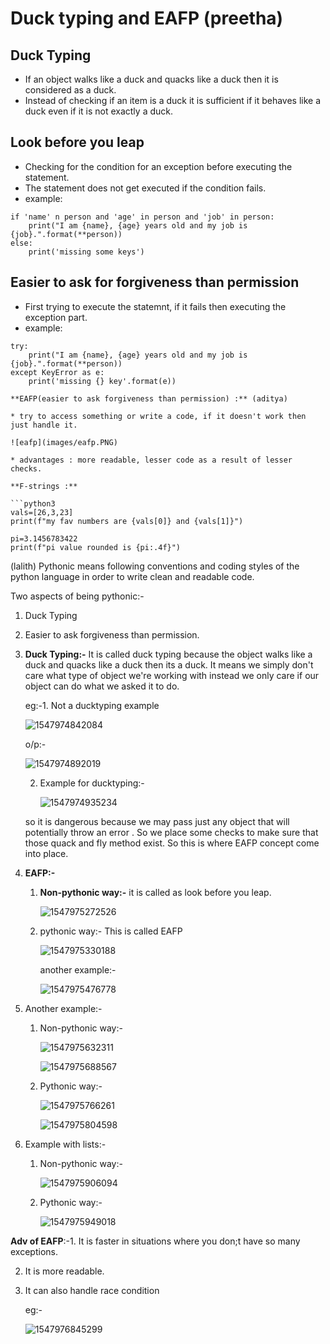 

# Duck typing and EAFP (preetha)

## Duck Typing

- If an object walks like a duck and quacks like a duck then it is considered as a duck.
- Instead of checking if an item is a duck it is sufficient if it behaves like a duck even if it is not exactly a duck.

## Look before you leap

- Checking for the condition for an exception before executing the statement.
- The statement does not get executed if the condition fails.
- example:
```
if 'name' n person and 'age' in person and 'job' in person:
	print("I am {name}, {age} years old and my job is {job}.".format(**person))
else:
	print('missing some keys')
```

## Easier to ask for forgiveness than permission

- First trying to execute the statemnt, if it fails then executing the exception part.
- example:
```
try:
	print("I am {name}, {age} years old and my job is {job}.".format(**person))
except KeyError as e:
	print('missing {} key'.format(e))

**EAFP(easier to ask forgiveness than permission) :** (aditya)

* try to access something or write a code, if it doesn't work then just handle it.

![eafp](images/eafp.PNG)  

* advantages : more readable, lesser code as a result of lesser checks.

**F-strings :**

```python3
vals=[26,3,23]
print(f"my fav numbers are {vals[0]} and {vals[1]}")

pi=3.1456783422
print(f"pi value rounded is {pi:.4f}")

```
(lalith)
Pythonic means following conventions and coding styles of the python language in order to write clean and readable code.

Two aspects of being pythonic:-

1. Duck Typing
2. Easier to ask forgiveness than permission.



1. **Duck Typing:-** It is called duck typing because the object walks like a duck and quacks like a duck then its a duck. It means we simply don't care what type of object we're working with instead we only care if our object can do what we asked it to do.

   eg:-1. Not a ducktyping example

   ![1547974842084](https://github.com/adityakuppa26/Python-Notes/blob/lalith_notes/images/1547974842084.png) 

   o/p:-

   ![1547974892019](https://github.com/adityakuppa26/Python-Notes/blob/lalith_notes/images/1547974892019.png)

   2. Example for ducktyping:-

      ![1547974935234](https://github.com/adityakuppa26/Python-Notes/blob/lalith_notes/images/1547974935234.png)

   so it is dangerous because we may pass just any object that will potentially throw an error . So we place some checks to make sure that those quack and fly method exist. So this is where EAFP concept come into place.

2. **EAFP:-**

   1. **Non-pythonic way:-** it is called as look before you leap.

      ![1547975272526](https://github.com/adityakuppa26/Python-Notes/blob/lalith_notes/images/1547975272526.png) 

      

   2. pythonic way:- This is called EAFP

      ![1547975330188](https://github.com/adityakuppa26/Python-Notes/blob/lalith_notes/images/1547975330188.png) 

      another example:-

      ![1547975476778](https://github.com/adityakuppa26/Python-Notes/blob/lalith_notes/images/1547975476778.png)



3. Another example:- 

   1. Non-pythonic way:-

      ![1547975632311](https://github.com/adityakuppa26/Python-Notes/blob/lalith_notes/images/1547975632311.png) 

      ![1547975688567](https://github.com/adityakuppa26/Python-Notes/blob/lalith_notes/images/1547975688567.png)

   2. Pythonic way:-

      ![1547975766261](https://github.com/adityakuppa26/Python-Notes/blob/lalith_notes/images/1547975766261.png) 

      ![1547975804598](https://github.com/adityakuppa26/Python-Notes/blob/lalith_notes/images/1547975804598.png) 

4. Example with lists:-

   1. Non-pythonic way:-

      ![1547975906094](https://github.com/adityakuppa26/Python-Notes/blob/lalith_notes/images/1547975906094.png)

   2. Pythonic way:-

      ![1547975949018](https://github.com/adityakuppa26/Python-Notes/blob/lalith_notes/images/1547975949018.png)

**Adv of EAFP**:-1. It is faster in situations where you don;t have so many exceptions.

2. It is more readable.

3. It can also handle race condition

   eg:-

   ![1547976845299](https://github.com/adityakuppa26/Python-Notes/blob/lalith_notes/images/1547976845299.png)


